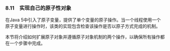 ### 8.11　实现自己的原子性对象

在Java 5中引入了原子变量，提供了单个变量的原子操作。当一个线程使用一个原子变量进行操作时，该类的实现包含检查该操作是否以原子方式完成的机制。

本节将介绍如何扩展原子对象并遵循原子对象机制的两个操作，以确保所有操作都在一个步骤中完成。

